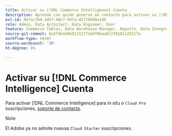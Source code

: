 ```yaml
---
title: Activar su [!DNL Commerce Intelligence] Cuenta
description: Aprenda con quién ponerse en contacto para activar su [!DNL Commerce Intelligence] cuenta.
exl-id: 0efac7b4-2457-48c7-947a-d2776b90a1dd
role: Admin, Data Architect, Data Engineer, User
feature: Commerce Tables, Data Warehouse Manager, Reports, Data Integration
source-git-commit: 6e2f9e4a9e91212771e6f6baa8c2f8101125217a
workflow-type: tm+mt
source-wordcount: '36'
ht-degree: 0%

---
```


# Activar su [!DNL Commerce Intelligence] Cuenta

Para activar [!DNL Commerce Intelligence] para in situ o `Cloud Pro` suscripciones, [soporte de contacto](https://experienceleague.adobe.com/docs/commerce-knowledge-base/kb/troubleshooting/miscellaneous/mbi-service-policies.html).

>[!NOTE]
>
>El Adobe ya no admite nuevas `Cloud Starter` suscripciones.
